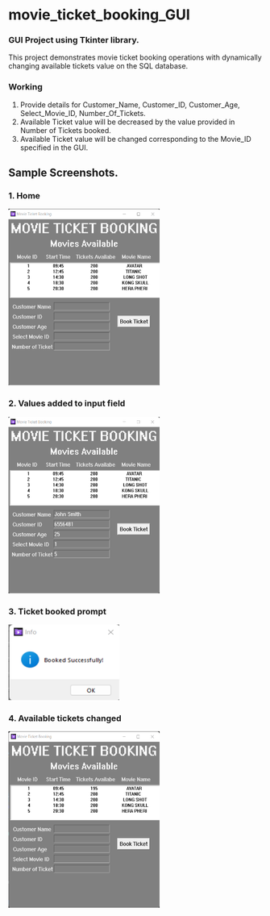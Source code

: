 # movie_ticket_booking_GUI

### GUI Project using Tkinter library.

This project demonstrates movie ticket booking operations with dynamically changing available tickets value on the SQL database.

### Working
1. Provide details for Customer_Name, Customer_ID, Customer_Age, Select_Movie_ID, Number_Of_Tickets.
2. Available Ticket value will be decreased by the value provided in Number of Tickets booked.
3. Available Ticket value will be changed corresponding to the Movie_ID specified in the GUI.


## Sample Screenshots.
### 1. Home
<img src="https://github.com/Hunking9797/movie_ticket_booking_GUI/blob/main/Screenshots/Homepage.png" width=300 height=350 />

### 2. Values added to input field
<img src="https://github.com/Hunking9797/movie_ticket_booking_GUI/blob/main/Screenshots/Values%20Added.png" width=300 height=350 />

### 3. Ticket booked prompt
<img src="https://github.com/Hunking9797/movie_ticket_booking_GUI/blob/main/Screenshots/Ticket%20Booked%20Prompt.png" width=220 height=150 />

### 4. Available tickets changed
<img src="https://github.com/Hunking9797/movie_ticket_booking_GUI/blob/main/Screenshots/Available%20Tickets%20Changed.png" width=300 height=350 />
